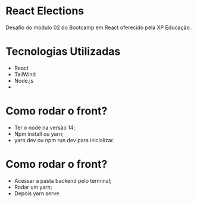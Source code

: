 # React Elections
Desafio do módulo 02 do Bootcamp em React oferecido pela XP Educação.

# Tecnologias Utilizadas

- React
- TailWind
- Node.js
- 
# Como rodar o front? 

- Ter o node na versão 14;
- Npm install ou yarn;
- yarn dev ou npm run dev para inicializar.

# Como rodar o front? 

- Acessar a pasta backend pelo terminal;
- Rodar um yarn;
- Depois yarn serve.
